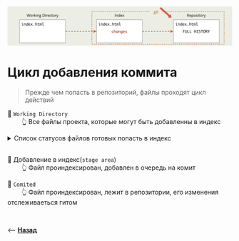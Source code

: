 <p align="center" style="text-align:center">
      <img src="./img/illustration.png" alt="illustration" width="800"/>
</p>

# Цикл добавления коммита
> Прежде чем попасть в репозиторий, файлы проходят цикл действий




🔹 `Working Directory`     
&emsp;&emsp; 👆 Все файлы проекта, которые могут быть добавленны в индекс

<details>
<summary> Список статусов файлов готовых попасть в индекс</summary>

----

&emsp;&emsp;&emsp;&emsp; 🎯 `untracked`  
&emsp;&emsp;&emsp;&emsp;&emsp;&emsp; 👆 Созданые файлы, не добавленные в репозиторий, нет отслеживания каждого символа

&emsp;&emsp;&emsp;&emsp; 🎯 `modified`
&emsp;&emsp;&emsp;&emsp;&emsp;&emsp; 👆 Измененные файлы из репозитория, отслеживаеться изменение каждого символа с предыдущей версией

&emsp;&emsp;&emsp;&emsp; 🎯 `rename`
&emsp;&emsp;&emsp;&emsp;&emsp;&emsp; 👆 Переименованные файлы из репозитория

&emsp;&emsp;&emsp;&emsp; 🎯 `deleted`
&emsp;&emsp;&emsp;&emsp;&emsp;&emsp; 👆 Файл на удаление


----

</details>

<br>

🔹 Добавление в индекс(`stage area`)  
&emsp;&emsp; 👆 Файл проиндексирован, добавлен в очередь на комит

🔹 `Comited`  
&emsp;&emsp; 👆 Файл проиндексирован, лежит в репозитории, его изменения отслеживаеться гитом


<br>

⟵ **<a href="../../readme.md">Назад</a>**